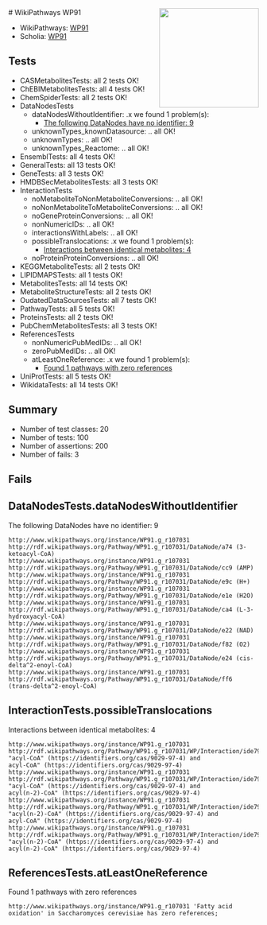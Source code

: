 <img style="float: right; width: 200px" src="https://upload.wikimedia.org/wikipedia/commons/thumb/8/83/Wplogo_with_text_500.png/640px-Wplogo_with_text_500.png" />
# WikiPathways WP91

* WikiPathways: [WP91](https://identifiers.org/wikipathways:WP91)
* Scholia: [WP91](https://scholia.toolforge.org/wikipathways/WP91)
## Tests
* CASMetabolitesTests: all 2 tests OK!
* ChEBIMetabolitesTests: all 4 tests OK!
* ChemSpiderTests: all 2 tests OK!
* DataNodesTests
    * dataNodesWithoutIdentifier: .x we found 1 problem(s):
        * [The following DataNodes have no identifier: 9](#d2d32fa8)
    * unknownTypes_knownDatasource: .. all OK!
    * unknownTypes: .. all OK!
    * unknownTypes_Reactome: .. all OK!
* EnsemblTests: all 4 tests OK!
* GeneralTests: all 13 tests OK!
* GeneTests: all 3 tests OK!
* HMDBSecMetabolitesTests: all 3 tests OK!
* InteractionTests
    * noMetaboliteToNonMetaboliteConversions: .. all OK!
    * noNonMetaboliteToMetaboliteConversions: .. all OK!
    * noGeneProteinConversions: .. all OK!
    * nonNumericIDs: .. all OK!
    * interactionsWithLabels: .. all OK!
    * possibleTranslocations: .x we found 1 problem(s):
        * [Interactions between identical metabolites: 4](#d59038c7)
    * noProteinProteinConversions: .. all OK!
* KEGGMetaboliteTests: all 2 tests OK!
* LIPIDMAPSTests: all 1 tests OK!
* MetabolitesTests: all 14 tests OK!
* MetaboliteStructureTests: all 2 tests OK!
* OudatedDataSourcesTests: all 7 tests OK!
* PathwayTests: all 5 tests OK!
* ProteinsTests: all 2 tests OK!
* PubChemMetabolitesTests: all 3 tests OK!
* ReferencesTests
    * nonNumericPubMedIDs: .. all OK!
    * zeroPubMedIDs: .. all OK!
    * atLeastOneReference: .x we found 1 problem(s):
        * [Found 1 pathways with zero references](#35eb778e)
* UniProtTests: all 5 tests OK!
* WikidataTests: all 14 tests OK!


## Summary

* Number of test classes: 20
* Number of tests: 100
* Number of assertions: 200
* Number of fails: 3

## Fails

<a name="d2d32fa8" />

## DataNodesTests.dataNodesWithoutIdentifier

The following DataNodes have no identifier: 9
```
http://www.wikipathways.org/instance/WP91.g_r107031 http://rdf.wikipathways.org/Pathway/WP91.g_r107031/DataNode/a74 (3-ketoacyl-CoA)
http://www.wikipathways.org/instance/WP91.g_r107031 http://rdf.wikipathways.org/Pathway/WP91.g_r107031/DataNode/cc9 (AMP)
http://www.wikipathways.org/instance/WP91.g_r107031 http://rdf.wikipathways.org/Pathway/WP91.g_r107031/DataNode/e9c (H+)
http://www.wikipathways.org/instance/WP91.g_r107031 http://rdf.wikipathways.org/Pathway/WP91.g_r107031/DataNode/e1e (H2O)
http://www.wikipathways.org/instance/WP91.g_r107031 http://rdf.wikipathways.org/Pathway/WP91.g_r107031/DataNode/ca4 (L-3-hydroxyacyl-CoA)
http://www.wikipathways.org/instance/WP91.g_r107031 http://rdf.wikipathways.org/Pathway/WP91.g_r107031/DataNode/e22 (NAD)
http://www.wikipathways.org/instance/WP91.g_r107031 http://rdf.wikipathways.org/Pathway/WP91.g_r107031/DataNode/f82 (O2)
http://www.wikipathways.org/instance/WP91.g_r107031 http://rdf.wikipathways.org/Pathway/WP91.g_r107031/DataNode/e24 (cis-delta^2-enoyl-CoA)
http://www.wikipathways.org/instance/WP91.g_r107031 http://rdf.wikipathways.org/Pathway/WP91.g_r107031/DataNode/ff6 (trans-delta^2-enoyl-CoA)
```

<a name="d59038c7" />

## InteractionTests.possibleTranslocations

Interactions between identical metabolites: 4
```
http://www.wikipathways.org/instance/WP91.g_r107031 http://rdf.wikipathways.org/Pathway/WP91.g_r107031/WP/Interaction/ide79228c7 "acyl-CoA" (https://identifiers.org/cas/9029-97-4) and 
acyl-CoA" (https://identifiers.org/cas/9029-97-4)
http://www.wikipathways.org/instance/WP91.g_r107031 http://rdf.wikipathways.org/Pathway/WP91.g_r107031/WP/Interaction/ide79228c7 "acyl-CoA" (https://identifiers.org/cas/9029-97-4) and 
acyl(n-2)-CoA" (https://identifiers.org/cas/9029-97-4)
http://www.wikipathways.org/instance/WP91.g_r107031 http://rdf.wikipathways.org/Pathway/WP91.g_r107031/WP/Interaction/ide79228c7 "acyl(n-2)-CoA" (https://identifiers.org/cas/9029-97-4) and 
acyl-CoA" (https://identifiers.org/cas/9029-97-4)
http://www.wikipathways.org/instance/WP91.g_r107031 http://rdf.wikipathways.org/Pathway/WP91.g_r107031/WP/Interaction/ide79228c7 "acyl(n-2)-CoA" (https://identifiers.org/cas/9029-97-4) and 
acyl(n-2)-CoA" (https://identifiers.org/cas/9029-97-4)
```

<a name="35eb778e" />

## ReferencesTests.atLeastOneReference

Found 1 pathways with zero references
```
http://www.wikipathways.org/instance/WP91.g_r107031 'Fatty acid oxidation' in Saccharomyces cerevisiae has zero references; 
```

